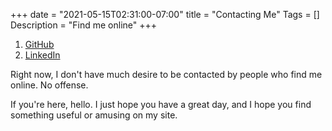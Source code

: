 +++
date = "2021-05-15T02:31:00-07:00"
title = "Contacting Me"
Tags = []
Description = "Find me online"
+++

1. [GitHub](https://github.com/tylermumford)
1. [LinkedIn](https://www.linkedin.com/in/tymumford)

Right now, I don't have much desire to be contacted by people who find me online. No offense.

If you're here, hello. I just hope you have a great day, and I hope you find something useful
or amusing on my site.
